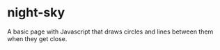 # night-sky
A basic page with Javascript that draws circles and lines between them when they get close.

